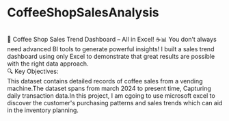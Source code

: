# CoffeeShopSalesAnalysis
<br>
🚀 Coffee Shop Sales Trend Dashboard – All in Excel! ☕📊
You don’t always need advanced BI tools to generate powerful insights! I built a sales trend dashboard using only Excel to demonstrate that great results are possible with the right data approach.
<br>
🔍 Key Objectives:
<br>
This dataset contains detailed records of coffee sales from a vending machine.The dataset spans from march 2024 to present time, Capturing daily transaction data.In this project, I am cgoing to use microsoft excel to discover the customer's purchasing patterns and sales trends which can aid in the inventory planning.
